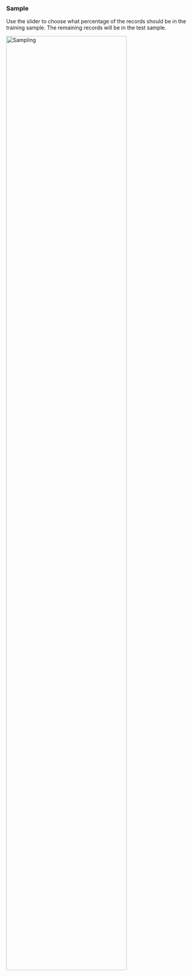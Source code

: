 

### Sample

Use the slider to choose what percentage of the records should be in the training sample. The remaining records will be in the test sample.

<img src="D:/Online/Personal/Training/scorecardbuilder/inst/scorecardbuilder_shiny/www/sample-choose.png" title="Sampling" alt="Sampling" width="80%" />
